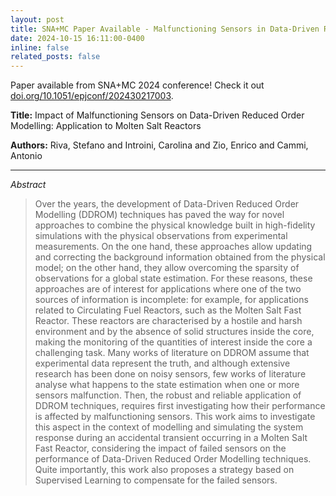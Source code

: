 ```yaml
---
layout: post
title: SNA+MC Paper Available - Malfunctioning Sensors in Data-Driven Reduced Order Modelling
date: 2024-10-15 16:11:00-0400
inline: false
related_posts: false
---
```


Paper available from SNA+MC 2024 conference! Check it out [doi.org/10.1051/epjconf/202430217003](https://www.epj-conferences.org/articles/epjconf/abs/2024/12/epjconf_snamc2024_17003/epjconf_snamc2024_17003.html).

**Title:** Impact of Malfunctioning Sensors on Data-Driven Reduced Order Modelling: Application to Molten Salt Reactors

**Authors:** Riva, Stefano and Introini, Carolina and Zio, Enrico and Cammi, Antonio

---

*Abstract*
> Over the years, the development of Data-Driven Reduced Order Modelling (DDROM) techniques has paved the way for novel approaches to combine the physical knowledge built in high-fidelity simulations with the physical observations from experimental measurements. On the one hand, these approaches allow updating and correcting the background information obtained from the physical model; on the other hand, they allow overcoming the sparsity of observations for a global state estimation. For these reasons, these approaches are of interest for applications where one of the two sources of information is incomplete: for example, for applications related to Circulating Fuel Reactors, such as the Molten Salt Fast Reactor. These reactors are characterised by a hostile and harsh environment and by the absence of solid structures inside the core, making the monitoring of the quantities of interest inside the core a challenging task. Many works of literature on DDROM assume that experimental data represent the truth, and although extensive research has been done on noisy sensors, few works of literature analyse what happens to the state estimation when one or more sensors malfunction. Then, the robust and reliable application of DDROM techniques, requires first investigating how their performance is affected by malfunctioning sensors. This work aims to investigate this aspect in the context of modelling and simulating the system response during an accidental transient occurring in a Molten Salt Fast Reactor, considering the impact of failed sensors on the performance of Data-Driven Reduced Order Modelling techniques. Quite importantly, this work also proposes a strategy based on Supervised Learning to compensate for the failed sensors.

